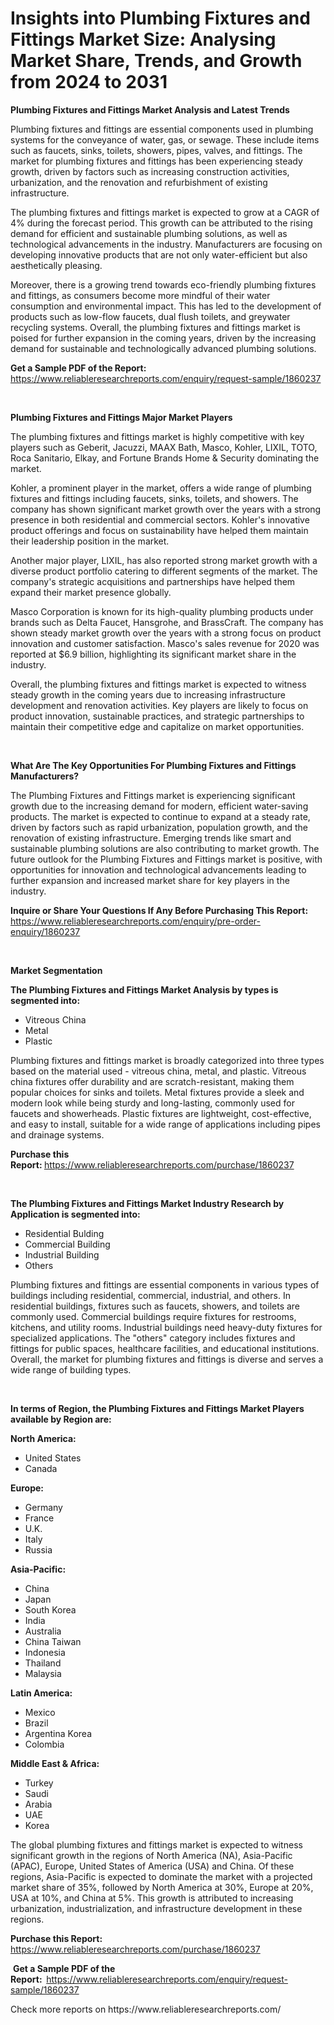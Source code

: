 <p><h1>Insights into Plumbing Fixtures and Fittings Market Size: Analysing Market Share, Trends, and Growth from 2024 to 2031</h1></p><p><strong>Plumbing Fixtures and Fittings Market Analysis and Latest Trends</strong></p>
<p><p>Plumbing fixtures and fittings are essential components used in plumbing systems for the conveyance of water, gas, or sewage. These include items such as faucets, sinks, toilets, showers, pipes, valves, and fittings. The market for plumbing fixtures and fittings has been experiencing steady growth, driven by factors such as increasing construction activities, urbanization, and the renovation and refurbishment of existing infrastructure.</p><p>The plumbing fixtures and fittings market is expected to grow at a CAGR of 4% during the forecast period. This growth can be attributed to the rising demand for efficient and sustainable plumbing solutions, as well as technological advancements in the industry. Manufacturers are focusing on developing innovative products that are not only water-efficient but also aesthetically pleasing.</p><p>Moreover, there is a growing trend towards eco-friendly plumbing fixtures and fittings, as consumers become more mindful of their water consumption and environmental impact. This has led to the development of products such as low-flow faucets, dual flush toilets, and greywater recycling systems. Overall, the plumbing fixtures and fittings market is poised for further expansion in the coming years, driven by the increasing demand for sustainable and technologically advanced plumbing solutions.</p></p>
<p><strong>Get a Sample PDF of the Report:&nbsp;</strong> <a href="https://www.reliableresearchreports.com/enquiry/request-sample/1860237">https://www.reliableresearchreports.com/enquiry/request-sample/1860237</a></p>
<p>&nbsp;</p>
<p><strong>Plumbing Fixtures and Fittings Major Market Players</strong></p>
<p><p>The plumbing fixtures and fittings market is highly competitive with key players such as Geberit, Jacuzzi, MAAX Bath, Masco, Kohler, LIXIL, TOTO, Roca Sanitario, Elkay, and Fortune Brands Home & Security dominating the market. </p><p>Kohler, a prominent player in the market, offers a wide range of plumbing fixtures and fittings including faucets, sinks, toilets, and showers. The company has shown significant market growth over the years with a strong presence in both residential and commercial sectors. Kohler's innovative product offerings and focus on sustainability have helped them maintain their leadership position in the market.</p><p>Another major player, LIXIL, has also reported strong market growth with a diverse product portfolio catering to different segments of the market. The company's strategic acquisitions and partnerships have helped them expand their market presence globally.</p><p>Masco Corporation is known for its high-quality plumbing products under brands such as Delta Faucet, Hansgrohe, and BrassCraft. The company has shown steady market growth over the years with a strong focus on product innovation and customer satisfaction. Masco's sales revenue for 2020 was reported at $6.9 billion, highlighting its significant market share in the industry.</p><p>Overall, the plumbing fixtures and fittings market is expected to witness steady growth in the coming years due to increasing infrastructure development and renovation activities. Key players are likely to focus on product innovation, sustainable practices, and strategic partnerships to maintain their competitive edge and capitalize on market opportunities.</p></p>
<p>&nbsp;</p>
<p><strong>What Are The Key Opportunities For Plumbing Fixtures and Fittings Manufacturers?</strong></p>
<p><p>The Plumbing Fixtures and Fittings market is experiencing significant growth due to the increasing demand for modern, efficient water-saving products. The market is expected to continue to expand at a steady rate, driven by factors such as rapid urbanization, population growth, and the renovation of existing infrastructure. Emerging trends like smart and sustainable plumbing solutions are also contributing to market growth. The future outlook for the Plumbing Fixtures and Fittings market is positive, with opportunities for innovation and technological advancements leading to further expansion and increased market share for key players in the industry.</p></p>
<p><strong>Inquire or Share Your Questions If Any Before Purchasing This Report:</strong> <a href="https://www.reliableresearchreports.com/enquiry/pre-order-enquiry/1860237">https://www.reliableresearchreports.com/enquiry/pre-order-enquiry/1860237</a></p>
<p>&nbsp;</p>
<p><strong>Market Segmentation</strong></p>
<p><strong>The Plumbing Fixtures and Fittings Market Analysis by types is segmented into:</strong></p>
<p><ul><li>Vitreous China</li><li>Metal</li><li>Plastic</li></ul></p>
<p><p>Plumbing fixtures and fittings market is broadly categorized into three types based on the material used - vitreous china, metal, and plastic. Vitreous china fixtures offer durability and are scratch-resistant, making them popular choices for sinks and toilets. Metal fixtures provide a sleek and modern look while being sturdy and long-lasting, commonly used for faucets and showerheads. Plastic fixtures are lightweight, cost-effective, and easy to install, suitable for a wide range of applications including pipes and drainage systems.</p></p>
<p><strong>Purchase this Report:&nbsp;</strong><a href="https://www.reliableresearchreports.com/purchase/1860237">https://www.reliableresearchreports.com/purchase/1860237</a></p>
<p>&nbsp;</p>
<p><strong>The Plumbing Fixtures and Fittings Market Industry Research by Application is segmented into:</strong></p>
<p><ul><li>Residential Bulding</li><li>Commercial Building</li><li>Industrial Building</li><li>Others</li></ul></p>
<p><p>Plumbing fixtures and fittings are essential components in various types of buildings including residential, commercial, industrial, and others. In residential buildings, fixtures such as faucets, showers, and toilets are commonly used. Commercial buildings require fixtures for restrooms, kitchens, and utility rooms. Industrial buildings need heavy-duty fixtures for specialized applications. The "others" category includes fixtures and fittings for public spaces, healthcare facilities, and educational institutions. Overall, the market for plumbing fixtures and fittings is diverse and serves a wide range of building types.</p></p>
<p>&nbsp;</p>
<p><strong>In terms of Region, the Plumbing Fixtures and Fittings Market Players available by Region are:</strong></p>
<p>
    <p> <strong> North America: </strong>
        <ul>
            <li>United States</li>
            <li>Canada</li>
        </ul>
        </p> 
    <p> <strong> Europe: </strong>
        <ul>
            <li>Germany</li>
            <li>France</li>
            <li>U.K.</li>
            <li>Italy</li>
            <li>Russia</li>
        </ul>
        </p> 
    <p> <strong> Asia-Pacific: </strong>
        <ul>
            <li>China</li>
            <li>Japan</li>
            <li>South Korea</li>
            <li>India</li>
            <li>Australia</li>
            <li>China Taiwan</li>
            <li>Indonesia</li>
            <li>Thailand</li>
            <li>Malaysia</li>
        </ul>
        </p> 
    <p> <strong> Latin America: </strong>
        <ul>
            <li>Mexico</li>
            <li>Brazil</li>
            <li>Argentina Korea</li>
            <li>Colombia</li>
        </ul>
        </p> 
    <p> <strong> Middle East & Africa: </strong>
        <ul>
            <li>Turkey</li>
            <li>Saudi</li>
            <li>Arabia</li>
            <li>UAE</li>
            <li>Korea</li>
        </ul>
    </p>
    </p>
<p><p>The global plumbing fixtures and fittings market is expected to witness significant growth in the regions of North America (NA), Asia-Pacific (APAC), Europe, United States of America (USA) and China. Of these regions, Asia-Pacific is expected to dominate the market with a projected market share of 35%, followed by North America at 30%, Europe at 20%, USA at 10%, and China at 5%. This growth is attributed to increasing urbanization, industrialization, and infrastructure development in these regions.</p></p>
<p><strong>Purchase this Report: </strong><a href="https://www.reliableresearchreports.com/purchase/1860237">https://www.reliableresearchreports.com/purchase/1860237</a></p>
<p>&nbsp;<strong>Get a Sample PDF of the Report:&nbsp;&nbsp;</strong><a href="https://www.reliableresearchreports.com/enquiry/request-sample/1860237">https://www.reliableresearchreports.com/enquiry/request-sample/1860237</a></p>
<p><strong></strong></p>
<p>Check more reports on https://www.reliableresearchreports.com/</p>